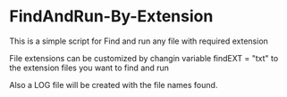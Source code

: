# FindAndRun-By-Extension

This is a simple script for Find and run any file with required extension

File extensions can be customized by changin variable   findEXT = "txt" to the extension files you want to find and run 

Also a LOG file will be created with the file names found.
